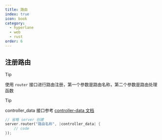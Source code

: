 ```yaml
---
title: 路由
index: true
icon: book
category:
  - hyperlane
  - web
  - rust
order: 6
---
```


## 注册路由

> [!tip]
> 使用 `router` 接口进行路由注册，第一个参数是路由名称，第二个参数是路由处理函数

> [!tip]
> controller_data 接口参考 [controller-data 文档](./controller-data.md)

```rust
// 省略 server 创建
server.router("路由名称", |controller_data| {
    // code
});
```

<Bottom />
